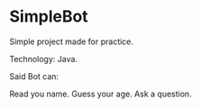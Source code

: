 # SimpleBot

Simple project made for practice.

Technology: Java.

Said Bot can:

Read you name.
Guess your age.
Ask a question.
